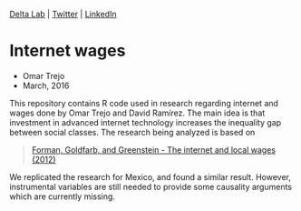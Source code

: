 
[Delta Lab](https://links.deltalab.ai/website) | [Twitter](https://links.deltalab.ai/twitter) | [LinkedIn](https://links.deltalab.ai/linkedin)

# Internet wages

- Omar Trejo
- March, 2016

This repository contains R code used in research regarding internet and wages
done by Omar Trejo and David Ramírez. The main idea is that investment in
advanced internet technology increases the inequality gap between social
classes. The research being analyzed is based on

> [Forman, Goldfarb, and Greenstein - The internet and local wages (2012)](https://www.scheller.gatech.edu/directory/faculty/forman/pubs/internet_and_local_wages.pdf)

We replicated the research for Mexico, and found a similar result. However,
instrumental variables are still needed to provide some causality arguments
which are currently missing.
